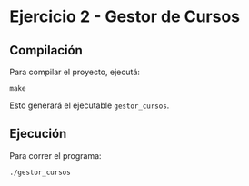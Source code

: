 # Ejercicio 2 - Gestor de Cursos

## Compilación

Para compilar el proyecto, ejecutá:

```
make
```

Esto generará el ejecutable `gestor_cursos`.

## Ejecución

Para correr el programa:

```
./gestor_cursos
```